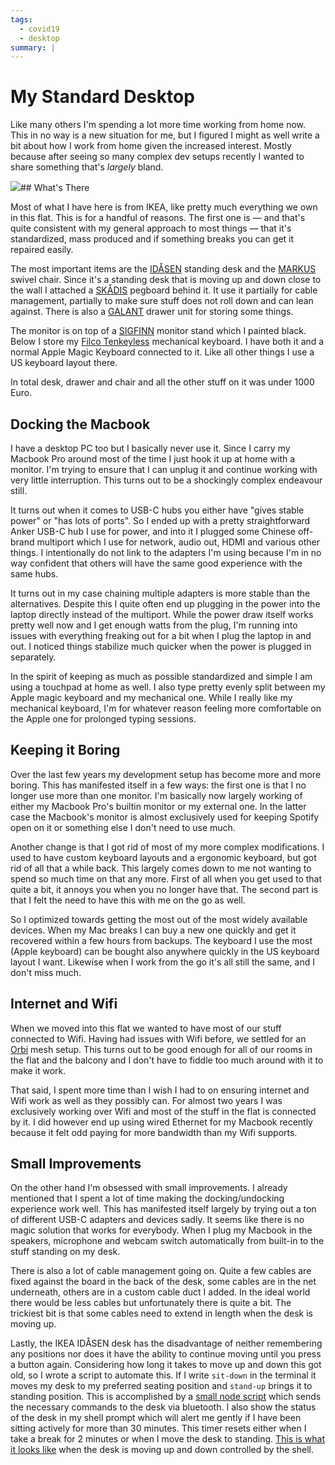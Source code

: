 ```yaml
---
tags:
  - covid19
  - desktop
summary: |
---
```


# My Standard Desktop

Like many others I'm spending a lot more time working from home now.  This
in no way is a new situation for me, but I figured I might as well write a
bit about how I work from home given the increased interest.  Mostly
because after seeing so many complex dev setups recently I wanted to share
something that's *largely* bland.

![](/static/desktop-2020.jpg)## What's There

Most of what I have here is from IKEA, like pretty much everything we own
in this flat.  This is for a handful of reasons.  The first one is — and
that's quite consistent with my general approach to most things — that
it's standardized, mass produced and if something breaks you can get it
repaired easily.

The most important items are the [IDÅSEN](https://www.ikea.com/at/de/p/idasen-schreibtisch-sitz-steh-braun-dunkelgrau-s79280955/)
standing desk and the [MARKUS](https://www.ikea.com/at/de/p/markus-drehstuhl-vissle-dunkelgrau-70261150/)
swivel chair.  Since it's a standing desk that is moving up and down close
to the wall I attached a [SKÅDIS](https://www.ikea.com/at/de/p/skadis-lochplatte-weiss-10321618/)
pegboard behind it.  It use it partially for cable management, partially
to make sure stuff does not roll down and can lean against.  There is also
a [GALANT](https://www.ikea.com/at/de/p/galant-schubladenelement-auf-rollen-schwarz-gebeiztes-eschenfurnier-60365153/)
drawer unit for storing some things.

The monitor is on top of a [SIGFINN](https://www.ikea.com/at/de/p/sigfinn-monitorerhoehung-weiss-60467689/)
monitor stand which I painted black.  Below I store my [Filco Tenkeyless](https://www.diatec.co.jp/en/det.php?prod_c=763) mechanical keyboard.
I have both it and a normal Apple Magic Keyboard connected to it.  Like
all other things I use a US keyboard layout there.

In total desk, drawer and chair and all the other stuff on it was under
1000 Euro.

## Docking the Macbook

I have a desktop PC too but I basically never use it.  Since I carry my
Macbook Pro around most of the time I just hook it up at home with a
monitor.  I'm trying to ensure that I can unplug it and continue working
with very little interruption.  This turns out to be a shockingly complex
endeavour still.

It turns out when it comes to USB-C hubs you either have "gives stable
power" or "has lots of ports".  So I ended up with a pretty
straightforward Anker USB-C hub I use for power, and into it I plugged
some Chinese off-brand multiport which I use for network, audio out, HDMI
and various other things.  I intentionally do not link to the adapters I'm
using because I'm in no way confident that others will have the same good
experience with the same hubs.

It turns out in my case chaining multiple adapters is more stable than the
alternatives.  Despite this I quite often end up plugging in the power
into the laptop directly instead of the multiport.  While the power draw
itself works pretty well now and I get enough watts from the plug, I'm
running into issues with everything freaking out for a bit when I plug the
laptop in and out.  I noticed things stabilize much quicker when the power
is plugged in separately.

In the spirit of keeping as much as possible standardized and simple I am
using a touchpad at home as well.  I also type pretty evenly split between
my Apple magic keyboard and my mechanical one.  While I really like my
mechanical keyboard, I'm for whatever reason feeling more comfortable on
the Apple one for prolonged typing sessions.

## Keeping it Boring

Over the last few years my development setup has become more and more
boring.  This has manifested itself in a few ways: the first one is that I
no longer use more than one monitor.  I'm basically now largely working
of either my Macbook Pro's builtin monitor or my external one.  In the
latter case the Macbook's monitor is almost exclusively used for keeping
Spotify open on it or something else I don't need to use much.

Another change is that I got rid of most of my more complex modifications.
I used to have custom keyboard layouts and a ergonomic keyboard, but got
rid of all that a while back.  This largely comes down to me not wanting
to spend so much time on that any more.  First of all when you get used to
that quite a bit, it annoys you when you no longer have that.  The second
part is that I felt the need to have this with me on the go as well.

So I optimized towards getting the most out of the most widely available
devices.  When my Mac breaks I can buy a new one quickly and get it
recovered within a few hours from backups.  The keyboard I use the most
(Apple keyboard) can be bought also anywhere quickly in the US keyboard
layout I want.  Likewise when I work from the go it's all still the same,
and I don't miss much.

## Internet and Wifi

When we moved into this flat we wanted to have most of our stuff connected
to Wifi. Having had issues with Wifi before, we settled for an [Orbi](https://www.netgear.com/orbi/rbr20.aspx) mesh setup.  This turns out
to be good enough for all of our rooms in the flat and the balcony and I
don't have to fiddle too much around with it to make it work.

That said, I spent more time than I wish I had to on ensuring internet and
Wifi work as well as they possibly can.  For almost two years I was
exclusively working over Wifi and most of the stuff in the flat is
connected by it.  I did however end up using wired Ethernet for my Macbook
recently because it felt odd paying for more bandwidth than my Wifi
supports.

## Small Improvements

On the other hand I'm obsessed with small improvements.  I already
mentioned that I spent a lot of time making the docking/undocking
experience work well.  This has manifested itself largely by trying out a
ton of different USB-C adapters and devices sadly.  It seems like there is
no magic solution that works for everybody.  When I plug my Macbook in the
speakers, microphone and webcam switch automatically from built-in to the
stuff standing on my desk.

There is also a lot of cable management going on.  Quite a few cables are
fixed against the board in the back of the desk, some cables are in the
net underneath, others are in a custom cable duct I added.  In the ideal
world there would be less cables but unfortunately there is quite a bit.
The trickiest bit is that some cables need to extend in length when the
desk is moving up.

Lastly, the IKEA IDÅSEN desk has the disadvantage of neither remembering
any positions nor does it have the ability to continue moving until you
press a button again.  Considering how long it takes to move up and down
this got old, so I wrote a script to automate this.  If I write `sit-down`
in the terminal it moves my desk to my preferred seating position and
`stand-up` brings it to standing position.  This is accomplished by a
[small node script](https://github.com/mitsuhiko/idasen-control) which
sends the necessary commands to the desk via bluetooth.  I also show the
status of the desk in my shell prompt which will alert me gently if I have
been sitting actively for more than 30 minutes.  This timer resets either
when I take a break for 2 minutes or when I move the desk to standing.
[This is what it looks like](https://twitter.com/mitsuhiko/status/1264548621606965248)
when the desk is moving up and down controlled by the shell.
